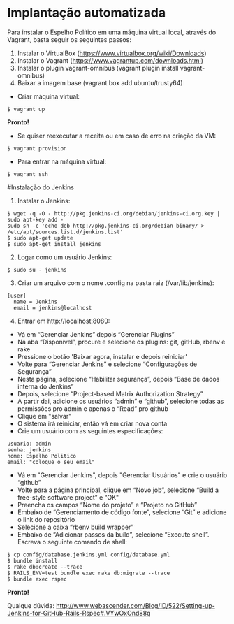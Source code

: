 # Implantação automatizada

Para instalar o Espelho Político em uma máquina virtual local, através do Vagrant, basta seguir os seguintes passos:

1. Instalar o VirtualBox (https://www.virtualbox.org/wiki/Downloads)
2. Instalar o Vagrant (https://www.vagrantup.com/downloads.html)
3. Instalar o plugin vagrant-omnibus (vagrant plugin install vagrant-omnibus)
4. Baixar a imagem base (vagrant box add ubuntu/trusty64)

* Criar máquina virtual:
```
$ vagrant up
```

**Pronto!**

* Se quiser reexecutar a receita ou em caso de erro na criação da VM:
```
$ vagrant provision
```

* Para entrar na máquina virtual:
```
$ vagrant ssh
```

#Instalação do Jenkins

1. Instalar o Jenkins:
```
$ wget -q -O - http://pkg.jenkins-ci.org/debian/jenkins-ci.org.key | sudo apt-key add -
sudo sh -c 'echo deb http://pkg.jenkins-ci.org/debian binary/ > /etc/apt/sources.list.d/jenkins.list'
$ sudo apt-get update
$ sudo apt-get install jenkins
```

2. Logar como um usuário Jenkins:
```
$ sudo su - jenkins
```

3. Criar um arquivo com o nome .config na pasta raiz (/var/lib/jenkins):

```
[user]
  name = Jenkins
  email = jenkins@localhost
```

4. Entrar em  http://localhost:8080:

* Vá em “Gerenciar Jenkins” depois “Gerenciar Plugins”
* Na aba “Disponível”, procure e selecione os plugins: git, gitHub, rbenv e rake
* Pressione o botão 'Baixar agora, instalar e depois reiniciar'
* Volte para  “Gerenciar Jenkins” e selecione “Configurações de Segurança”
* Nesta página, selecione “Habilitar segurança”, depois “Base de dados interna do Jenkins” 
* Depois, selecione “Project-based Matrix Authorization Strategy”
* A partir dai, adicione os usuários “admin” e “github”, selecione todas as permissões pro admin e apenas o “Read” pro github
* Clique em "salvar"
* O sistema irá reiniciar, então vá em criar nova conta
* Crie um usuário com as seguintes especificações:

```
usuario: admin
senha: jenkins
nome: Espelho Politico
email: "coloque o seu email"
```

* Vá em "Gerenciar Jenkins", depois "Gerenciar Usuários" e crie o usuário “github”
* Volte para a página principal, clique em “Novo job”, selecione “Build a free-style software project” e “OK"
* Preencha os campos “Nome do projeto” e “Projeto no GitHub”
* Embaixo de “Gerenciamento de código fonte”, selecione “Git” e adicione o link do repositório
* Selecione a caixa “rbenv build wrapper”
* Embaixo de “Adicionar passos da build”, selecione “Execute shell”. Escreva o seguinte comando de shell:

```
$ cp config/database.jenkins.yml config/database.yml
$ bundle install
$ rake db:create --trace
$ RAILS_ENV=test bundle exec rake db:migrate --trace
$ bundle exec rspec
```

**Pronto!**

Qualque dúvida: http://www.webascender.com/Blog/ID/522/Setting-up-Jenkins-for-GitHub-Rails-Rspec#.VYwOxOnd88q

